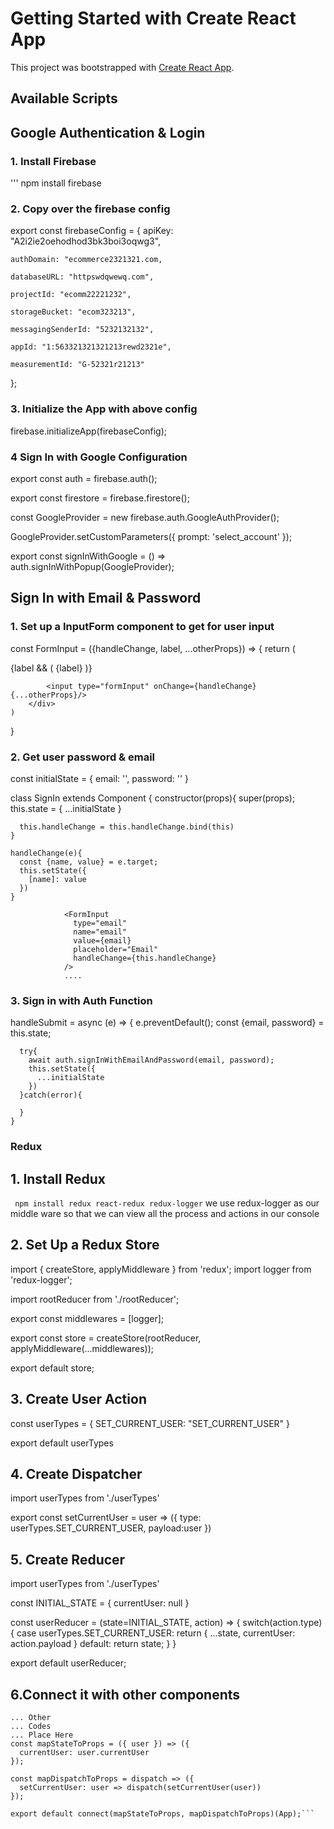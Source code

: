 # Getting Started with Create React App

This project was bootstrapped with [Create React App](https://github.com/facebook/create-react-app).

## Available Scripts

## Google Authentication & Login
### 1. Install Firebase
''' npm install firebase

### 2. Copy over the firebase config
export const firebaseConfig = {
    apiKey: "A2i2ie2oehodhod3bk3boi3oqwg3",

    authDomain: "ecommerce2321321.com,

    databaseURL: "httpswdqwewq.com",

    projectId: "ecomm22221232",

    storageBucket: "ecom323213",

    messagingSenderId: "5232132132",

    appId: "1:563321321321213rewd2321e",

    measurementId: "G-52321r21213"

  };

### 3. Initialize the App with above config
firebase.initializeApp(firebaseConfig);

### 4 Sign In with Google Configuration
export const auth = firebase.auth();

export const firestore = firebase.firestore();


const GoogleProvider = new firebase.auth.GoogleAuthProvider();

GoogleProvider.setCustomParameters({ prompt: 'select_account' });

export const signInWithGoogle = () => auth.signInWithPopup(GoogleProvider);



## Sign In with Email & Password

### 1. Set up a InputForm component to get for user input
const FormInput = ({handleChange, label, ...otherProps}) => {
    return (
        <div className="formRow">
            {label && (
                <label>
                    {label}
                </label>
            )}

            <input type="formInput" onChange={handleChange} {...otherProps}/>
        </div>
    )
}


### 2. Get user password & email
const initialState = {
  email: '',
  password: ''
}

class SignIn extends Component {
    constructor(props){
      super(props);
      this.state = {
        ...initialState
      }

      this.handleChange = this.handleChange.bind(this)
    }

    handleChange(e){
      const {name, value} = e.target;
      this.setState({
        [name]: value
      })
    }
<form onSubmit={this.handleSubmit}>

                <FormInput
                  type="email"
                  name="email"
                  value={email}
                  placeholder="Email"
                  handleChange={this.handleChange}
                />
                ....


### 3. Sign in with Auth Function
handleSubmit = async (e) => {
      e.preventDefault();
      const {email, password} = this.state;

      try{
        await auth.signInWithEmailAndPassword(email, password);
        this.setState({
          ...initialState
        })
      }catch(error){
        
      }
    }

### Redux
## 1. Install Redux
``` npm install redux react-redux redux-logger```
we use redux-logger as our middle ware so that we can view all the process and actions in our console
## 2. Set Up a Redux Store
import { createStore, applyMiddleware } from 'redux';
import logger from 'redux-logger';

import rootReducer from './rootReducer';

export const middlewares = [logger];

export const store = createStore(rootReducer, applyMiddleware(...middlewares));

export default store;
## 3. Create User Action
const userTypes = {
    SET_CURRENT_USER: "SET_CURRENT_USER"
}

export default userTypes
## 4. Create Dispatcher
import userTypes from './userTypes'

export const setCurrentUser = user => ({
    type: userTypes.SET_CURRENT_USER,
    payload:user
})
## 5. Create Reducer
import userTypes from './userTypes'

const INITIAL_STATE = {
    currentUser: null
}

const userReducer = (state=INITIAL_STATE, action) => {
    switch(action.type) {
        case userTypes.SET_CURRENT_USER:
            return {
                ...state,
                currentUser: action.payload
            }
        default:
            return state;
    }
}

export default userReducer;
## 6.Connect it with other components
```const { currentUser } = this.props;
... Other
... Codes
... Place Here
const mapStateToProps = ({ user }) => ({
  currentUser: user.currentUser
});

const mapDispatchToProps = dispatch => ({
  setCurrentUser: user => dispatch(setCurrentUser(user))
});

export default connect(mapStateToProps, mapDispatchToProps)(App);```

 

